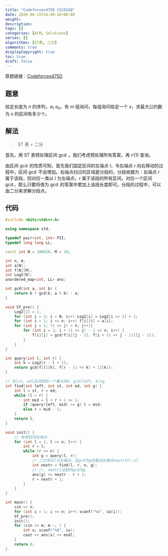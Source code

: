 ```yaml
---
title: "Codeforces475D CGCDSSQ"
date: 2020-06-15T14:49:16+08:00
weight: 
description:
tags: []
categories: [ACM, Solutions]
series: []
algorithms: [ST表, 二分]
comments: true
displayCopyright: true
toc: true
draft: false
---
```


原题链接：[Codeforces475D](https://codeforces.com/problemset/problem/475/D)

<!--more-->

## 题意

给定长度为 $n$ 的序列，$a_1\text{~}a_n$，有 $m$ 组询问，每组询问给定一个 $x$，求最大公约数为 $x$ 的区间有多少个。

## 解法

> ST 表 + 二分

首先，用 ST 表预处理区间 $\gcd$ 。我们考虑预处理所有答案，再 $\mathcal{O}(1)$ 查询。

由区间 $\gcd$ 的性质可知，首先我们固定区间的左端点 $l$，令右端点 $r$ 向右移动的过程中，区间 $\gcd$ 不会增加。右端点扫过的区域是分段的，分段依据为：右端点 $r$ 属于该段，则对应一类以 $l$ 为左端点，$r$ 属于该段的所有区间，对应一个区间 $\gcd$，那么只要将值为 $\gcd$ 的答案中累加上该段长度即可。分段的过程中，可以由二分来求解分段点。

## 代码

```cpp
#include <bits/stdc++.h>

using namespace std;

typedef pair<int, int> PII;
typedef long long LL;

const int N = 100010, M = 18;

int n, m;
int a[N];
int f[N][M];
int Log2[N];
unordered_map<int, LL> ans;

int gcd(int a, int b) {
    return b ? gcd(b, a % b) : a;
}

void ST_pre() {
    Log2[2] = 1;
    for (int i = 3; i < N; i++) Log2[i] = Log2[i >> 1] + 1;
    for (int i = 1; i <= n; i++) f[i][0] = a[i];
    for (int j = 1; (1 << j) < n; j++){
    	for (int i = 1; i + (1 << j) - 1 <= n; i++) {
       		f[i][j] = gcd(f[i][j - 1], f[i + (1 << j - 1)][j - 1]);
    	}
   	}
}

int query(int l, int r) {
    int k = Log2[r - l + 1];
    return gcd(f[l][k], f[r - (1 << k) + 1][k]);
}

// 在[st, ed]区间找到一个最大的k，gcd(left, k)=g
int find(int left, int st, int ed, int g) {
    int l = st, r = ed;
    while (l < r) {
        int mid = l + r + 1 >> 1;
        if (query(left, mid) >= g) l = mid;
        else r = mid - 1;
    }
    return l;
}

void init() {
    // 枚举区间左端点
    for (int l = 1; l <= n; l++) {
        int r = l;
        while (r <= n) {
            int g = query(l, r);
            // 二分求以l为左端点，且gcd为g的最远右端点nextr∈[r,n]
            int nextr = find(l, r, n, g);
            // [r, nextr]这段的gcd为g
            ans[g] += nextr - r + 1;            
            r = nextr + 1;
        }
    }
}

int main() {
    cin >> n;
    for (int i = 1; i <= n; i++) scanf("%d", &a[i]);
    ST_pre();
    init();
    for (cin >> m; m--; ) {
        int x; scanf("%d", &x);
        cout << ans[x] << endl;
    }
    return 0;
}
```

